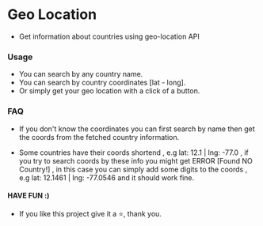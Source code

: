 # Geo Location

- Get information about countries using geo-location API

### Usage

- You can search by any country name.
- You can search by country coordinates [lat - long].
- Or simply get your geo location with a click of a button.

### FAQ

- If you don't know the coordinates you can first search by name then get the coords from the fetched country information.

- Some countries have their coords shortend , e.g lat: 12.1 | lng: -77.0 , if you try to search coords by these info you might get ERROR [Found NO Country!] , in this case you can simply add some digits to the coords , e.g lat: 12.1461 | lng: -77.0546 and it should work fine.

#### HAVE FUN :)

- If you like this project give it a ⭐, thank you.
